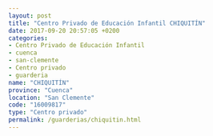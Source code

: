 ```yaml
---
layout: post
title: "Centro Privado de Educación Infantil CHIQUITÍN"
date: 2017-09-20 20:57:05 +0200
categories:
- Centro Privado de Educación Infantil
- cuenca
- san-clemente
- Centro privado
- guarderia
name: "CHIQUITÍN"
province: "Cuenca"
location: "San Clemente"
code: "16009817"
type: "Centro privado"
permalink: /guarderias/chiquitin.html
---
```

